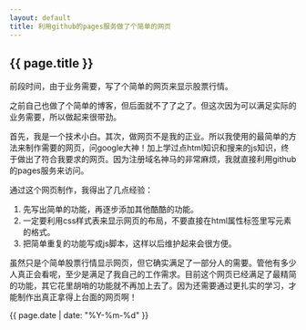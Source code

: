 ```yaml
---
layout: default
title: 利用github的pages服务做了个简单的网页
---
```

{{ page.title }}
----------------
前段时间，由于业务需要，写了个简单的网页来显示股票行情。

之前自己也做了个简单的博客，但后面就不了了之了。但这次因为可以满足实际的业务需要，所以做起来很带劲。

首先，我是一个技术小白。其次，做网页不是我的正业。所以我使用的最简单的方法来制作需要的网页，问google大神！加上学过点html知识和搜来的js知识，终于做出了符合我要求的网页。因为注册域名神马的非常麻烦，我就直接利用github的pages服务来访问。

通过这个网页制作，我得出了几点经验：
1. 先写出简单的功能，再逐步添加其他酷酷的功能。
2. 一定要利用css样式表来显示网页的布局，不要直接在html属性标签里写元素的格式。
3. 把简单重复的功能写成js脚本，这样以后维护起来会很方便。

虽然只是个简单股票行情显示网页，但它确实满足了一部分人的需要。管他有多少人真正会看呢，至少是满足了我自己的工作需求。目前这个网页已经满足了最精简的功能，其它花里胡哨的功能就不再加上去了。因为还需要通过更扎实的学习，才能制作出真正拿得上台面的网页啊！

{{ page.date | date: "%Y-%m-%d" }}
